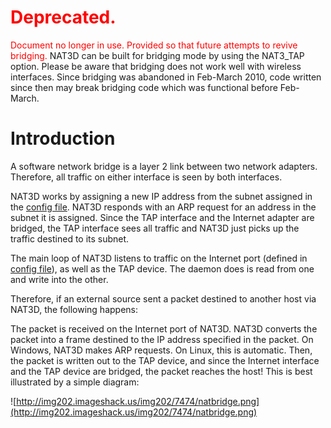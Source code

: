 # <font color='red'> Deprecated. </font> #
<font color='red'> Document no longer in use. Provided so that future attempts to revive bridging. </font>
NAT3D can be built for bridging mode by using the NAT3\_TAP option. Please be aware that bridging does not work well with wireless interfaces. Since bridging was abandoned in Feb-March 2010, code written since then may break bridging code which was functional before Feb-March.

# Introduction #

A software network bridge is a layer 2 link between two network adapters. Therefore, all traffic on either interface is seen by both interfaces.

NAT3D works by assigning a new IP address from the subnet assigned in the [config file](ConfigFile.md). NAT3D responds with an ARP request for an address in the subnet it is assigned. Since the TAP interface and the Internet adapter are bridged, the TAP interface sees all traffic and NAT3D just picks up the traffic destined to its subnet.

The main loop of NAT3D listens to traffic on the Internet port (defined in [config file](ConfigFile.md)), as well as the TAP device. The daemon does is read from one and write into the other.

Therefore, if an external source sent a packet destined to another host via NAT3D, the following happens:

The packet is received on the Internet port of NAT3D. NAT3D converts the packet into a frame destined to the IP address specified in the packet. On Windows, NAT3D makes ARP requests. On Linux, this is automatic. Then, the packet is written out to the TAP device, and since the Internet interface and the TAP device are bridged, the packet reaches the host! This is best illustrated by a simple diagram:

![http://img202.imageshack.us/img202/7474/natbridge.png](http://img202.imageshack.us/img202/7474/natbridge.png)